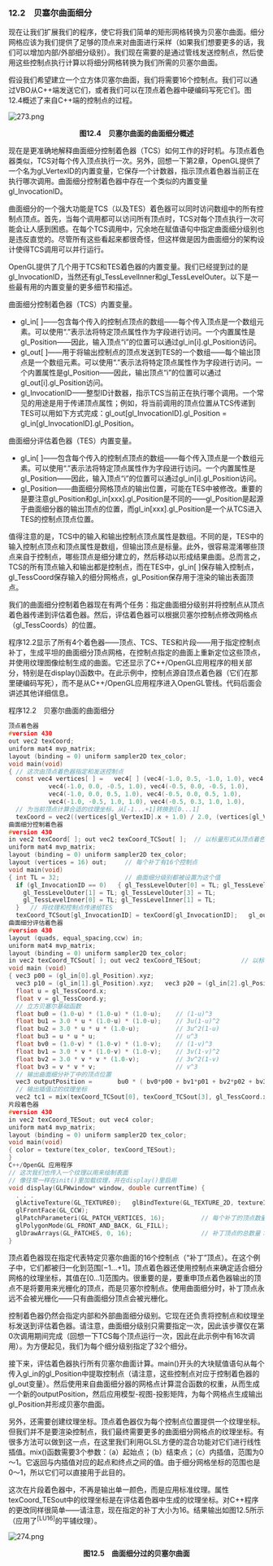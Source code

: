 ### 12.2　贝塞尔曲面细分

现在让我们扩展我们的程序，使它将我们简单的矩形网格转换为贝塞尔曲面。细分网格应该为我们提供了足够的顶点来对曲面进行采样（如果我们想要更多的话，我们可以增加内部/外部细分级别）。我们现在需要的是通过管线发送控制点，然后使用这些控制点执行计算以将细分网格转换为我们所需的贝塞尔曲面。

假设我们希望建立一个立方体贝塞尔曲面，我们将需要16个控制点。我们可以通过VBO从C++端发送它们，或者我们可以在顶点着色器中硬编码写死它们。图12.4概述了来自C++端的控制点的过程。

![273.png](../images/273.png)
<center class="my_markdown"><b class="my_markdown">图12.4　贝塞尔曲面的曲面细分概述</b></center>

现在是更准确地解释曲面细分控制着色器（TCS）如何工作的好时机。与顶点着色器类似，TCS对每个传入顶点执行一次。另外，回想一下第2章，OpenGL提供了一个名为gl_VertexID的内置变量，它保存一个计数器，指示顶点着色器当前正在执行哪次调用。曲面细分控制着色器中存在一个类似的内置变量gl_InvocationID。

曲面细分的一个强大功能是TCS（以及TES）着色器可以同时访问数组中的所有控制点顶点。首先，当每个调用都可以访问所有顶点时，TCS对每个顶点执行一次可能会让人感到困惑。在每个TCS调用中，冗余地在赋值语句中指定曲面细分级别也是违反直觉的。尽管所有这些看起来都很奇怪，但这样做是因为曲面细分的架构设计使得TCS调用可以并行运行。

OpenGL提供了几个用于TCS和TES着色器的内置变量。我们已经提到过的是gl_InvocationID，当然还有gl_TessLevelInner和gl_TessLevelOuter。以下是一些最有用的内置变量的更多细节和描述。

曲面细分控制着色器（TCS）内置变量。

+ gl_in[ ]——包含每个传入的控制点顶点的数组——每个传入顶点是一个数组元素。可以使用“.”表示法将特定顶点属性作为字段进行访问。一个内置属性是gl_Position——因此，输入顶点“i”的位置可以通过gl_in[i].gl_Position访问。
+ gl_out[ ]——用于将输出控制点的顶点发送到TES的一个数组——每个输出顶点是一个数组元素。可以使用“.”表示法将特定顶点属性作为字段进行访问。一个内置属性是gl_Position——因此，输出顶点“i”的位置可以通过gl_out[i].gl_Position访问。
+ gl_InvocationID——整型ID计数器，指示TCS当前正在执行哪个调用。一个常见的用途是用于传递顶点属性；例如，将当前调用的顶点位置从TCS传递到TES可以用如下方式完成：gl_out[gl_InvocationID].gl_Position = gl_in[gl_InvocationID].gl_Position。

曲面细分评估着色器（TES）内置变量。

+ gl_in[ ]——包含每个传入的控制点顶点的数组——每个传入顶点是一个数组元素。可以使用“.”表示法将特定顶点属性作为字段进行访问。一个内置属性是gl_Position——因此，输入顶点“i”的位置可以通过gl_in[i].gl_Position访问。
+ gl_Position——曲面细分网格顶点的输出位置，可能在TES中被修改。重要的是要注意gl_Position和gl_in[xxx].gl_Position是不同的——gl_Position是起源于曲面细分器的输出顶点的位置，而gl_in[xxx].gl_Position是一个从TCS进入TES的控制点顶点位置。

值得注意的是，TCS中的输入和输出控制点顶点属性是数组。不同的是，TES中的输入控制点顶点和顶点属性是数组，但输出顶点是标量。此外，很容易混淆哪些顶点来自于控制点，哪些顶点是细分建立的，然后移动以形成结果曲面。总而言之，TCS的所有顶点输入和输出都是控制点，而在TES中，gl_in[ ]保存输入控制点，gl_TessCoord保存输入的细分网格点，gl_Position保存用于渲染的输出表面顶点。

我们的曲面细分控制着色器现在有两个任务：指定曲面细分级别并将控制点从顶点着色器传递到评估着色器。然后，评估着色器可以根据贝塞尔控制点修改网格点（gl_TessCoords）的位置。

程序12.2显示了所有4个着色器——顶点、TCS、TES和片段——用于指定控制点补丁，生成平坦的曲面细分顶点网格，在控制点指定的曲面上重新定位这些顶点，并使用纹理图像绘制生成的曲面。它还显示了C++/OpenGL应用程序的相关部分，特别是在display()函数中。在此示例中，控制点源自顶点着色器（它们在那里硬编码写死），而不是从C++/OpenGL应用程序进入OpenGL管线。代码后面会讲述其他详细信息。

程序12.2　贝塞尔曲面的曲面细分

```c
顶点着色器
#version 430
out vec2 texCoord;
uniform mat4 mvp_matrix;
layout (binding = 0) uniform sampler2D tex_color;
void main(void)
{ // 这次由顶点着色器指定和发送控制点
  const vec4 vertices[ ] =   vec4[ ] (vec4(-1.0, 0.5, -1.0, 1.0), vec4(-0.5, 0.5, -1.0, 1.0),            vec4( 0.5, 0.5, -1.0, 1.0), vec4( 1.0, 0.5, -1.0, 1.0),
           vec4(-1.0, 0.0, -0.5, 1.0), vec4(-0.5, 0.0, -0.5, 1.0),            vec4( 0.5, 0.0, -0.5, 1.0), vec4( 1.0, 0.0, -0.5, 1.0),
           vec4(-1.0, 0.0, 0.5, 1.0), vec4(-0.5, 0.0, 0.5, 1.0),            vec4( 0.5, 0.0, 0.5, 1.0), vec4( 1.0, 0.0, 0.5, 1.0),
           vec4(-1.0, -0.5, 1.0, 1.0), vec4(-0.5, 0.3, 1.0, 1.0),            vec4( 0.5, 0.3, 1.0, 1.0), vec4( 1.0, 0.3, 1.0, 1.0) );
  // 为当前顶点计算合适的纹理坐标，从[-1...+1]转换到[0...1]
  texCoord = vec2((vertices[gl_VertexID].x + 1.0) / 2.0, (vertices[gl_VertexID].z + 1.0) / 2.0);   gl_Position = vertices[gl_VertexID]; }
曲面细分控制着色器
#version 430
in vec2 texCoord[ ]; out vec2 texCoord_TCSout[ ];  // 以标量形式从顶点着色器传来的纹理坐标输出，以数组形式被接收，然后被发送给评估着色器
uniform mat4 mvp_matrix;
layout (binding = 0) uniform sampler2D tex_color;
layout (vertices = 16) out;     // 每个补丁有16个控制点
void main(void)
{ int TL = 32;                  // 曲面细分级别都被设置为这个值
  if (gl_InvocationID == 0)   { gl_TessLevelOuter[0] = TL; gl_TessLevelOuter[2] = TL;
    gl_TessLevelOuter[1] = TL; gl_TessLevelOuter[3] = TL;
    gl_TessLevelInner[0] = TL; gl_TessLevelInner[1] = TL;
  }   // 将纹理和控制点传递给TES
  texCoord_TCSout[gl_InvocationID] = texCoord[gl_InvocationID];   gl_out[gl_InvocationID].gl_Position = gl_in[gl_InvocationID].gl_Position; }
曲面细分评估着色器
#version 430
layout (quads, equal_spacing,ccw) in;
uniform mat4 mvp_matrix;
layout (binding = 0) uniform sampler2D tex_color;
in vec2 texCoord_TCSout[ ]; out vec2 texCoord_TESout;           // 以标量形式传来的纹理坐标数组被一个个传出
void main (void)
{ vec3 p00 = (gl_in[0].gl_Position).xyz;
  vec3 p10 = (gl_in[1].gl_Position).xyz;   vec3 p20 = (gl_in[2].gl_Position).xyz;   vec3 p30 = (gl_in[3].gl_Position).xyz;   vec3 p01 = (gl_in[4].gl_Position).xyz;   vec3 p11 = (gl_in[5].gl_Position).xyz;   vec3 p21 = (gl_in[6].gl_Position).xyz;   vec3 p31 = (gl_in[7].gl_Position).xyz;   vec3 p02 = (gl_in[8].gl_Position).xyz;   vec3 p12 = (gl_in[9].gl_Position).xyz;   vec3 p22 = (gl_in[10].gl_Position).xyz;   vec3 p32 = (gl_in[11].gl_Position).xyz;   vec3 p03 = (gl_in[12].gl_Position).xyz;   vec3 p13 = (gl_in[13].gl_Position).xyz;   vec3 p23 = (gl_in[14].gl_Position).xyz;   vec3 p33 = (gl_in[15].gl_Position).xyz;
  float u = gl_TessCoord.x;
  float v = gl_TessCoord.y;
  // 立方贝塞尔基础函数
  float bu0 = (1.0-u) * (1.0-u) * (1.0-u);    // (1-u)^3
  float bu1 = 3.0 * u * (1.0-u) * (1.0-u);    // 3u(1-u)^2
  float bu2 = 3.0 * u * u * (1.0-u);          // 3u^2(1-u)
  float bu3 = u * u * u;                      // u^3
  float bv0 = (1.0-v) * (1.0-v) * (1.0-v);    // (1-v)^3
  float bv1 = 3.0 * v * (1.0-v) * (1.0-v);    // 3v(1-v)^2
  float bv2 = 3.0 * v * v * (1.0-v);          // 3v^2(1-v)
  float bv3 = v * v * v;                      // v^3
  // 输出曲面细分补丁中的顶点位置
  vec3 outputPosition =       bu0 * ( bv0*p00 + bv1*p01 + bv2*p02 + bv3*p03 )     + bu1 * ( bv0*p10 + bv1*p11 + bv2*p12 + bv3*p13 )     + bu2 * ( bv0*p20 + bv1*p21 + bv2*p22 + bv3*p23 )     + bu3 * ( bv0*p30 + bv1*p31 + bv2*p32 + bv3*p33 );   gl_Position = mvp_matrix * vec4(outputPosition,1.0f);
  // 输出插值过的纹理坐标
  vec2 tc1 = mix(texCoord_TCSout[0], texCoord_TCSout[3], gl_TessCoord.x);   vec2 tc2 = mix(texCoord_TCSout[12], texCoord_TCSout[15], gl_TessCoord.x);   vec2 tc = mix(tc2, tc1, gl_TessCoord.y);   texCoord_TESout = tc; }
片段着色器
#version 430
in vec2 texCoord_TESout; out vec4 color;
uniform mat4 mvp_matrix;
layout (binding = 0) uniform sampler2D tex_color;
void main(void)
{ color = texture(tex_color, texCoord_TESout);
}
C++/OpenGL 应用程序
// 这次我们也传入一个纹理以用来绘制表面
// 像往常一样在init()里加载纹理，并在display()里启用
void display(GLFWwindow* window, double currentTime) {
  . . .
  glActiveTexture(GL_TEXTURE0);   glBindTexture(GL_TEXTURE_2D, textureID);
  glFrontFace(GL_CCW);
  glPatchParameteri(GL_PATCH_VERTICES, 16);          // 每个补丁的顶点数量 = 16
  glPolygonMode(GL_FRONT_AND_BACK, GL_FILL);
  glDrawArrays(GL_PATCHES, 0, 16);                   // 补丁顶点的总数量：16 x 1个补丁= 16
}

```

顶点着色器现在指定代表特定贝塞尔曲面的16个控制点（“补丁”顶点）。在这个例子中，它们都被归一化到范围[−1…+1]。顶点着色器还使用控制点来确定适合细分网格的纹理坐标，其值在[0…1]范围内。很重要的是，要重申顶点着色器输出的顶点不是将要用来光栅化的顶点，而是贝塞尔控制点。使用曲面细分时，补丁顶点永远不会被光栅化——只有曲面细分顶点会被光栅化。

控制着色器仍然会指定内部和外部曲面细分级别。它现在还负责将控制点和纹理坐标发送到评估着色器。请注意，曲面细分级别只需要指定一次，因此该步骤仅在第0次调用期间完成（回想一下TCS每个顶点运行一次，因此在此示例中有16次调用）。为方便起见，我们为每个细分级别指定了32个细分。

接下来，评估着色器执行所有贝塞尔曲面计算。main()开头的大块赋值语句从每个传入gl_in的gl_Position中提取控制点（请注意，这些控制点对应于控制着色器的gl_out变量）。然后使用来自曲面细分器的网格点计算混合函数的权重，从而生成一个新的outputPosition，然后应用模型-视图-投影矩阵，为每个网格点生成输出gl_Position并形成贝塞尔曲面。

另外，还需要创建纹理坐标。顶点着色器仅为每个控制点位置提供一个纹理坐标。但我们并不是要渲染控制点，我们最终需要更多的曲面细分网格点的纹理坐标。有很多方法可以做到这一点，在这里我们利用GLSL方便的混合功能对它们进行线性插值。mix()函数需要3个参数：（a）起始点；（b）结束点；（c）内插值，范围为0～1。它返回与内插值对应的起点和终点之间的值。由于细分网格坐标的范围也是0～1，所以它们可以直接用于此目的。

这次在片段着色器中，不再是输出单一颜色，而是应用标准纹理。属性texCoord_TESout中的纹理坐标是在评估着色器中生成的纹理坐标。对C++程序的更改同样很简单——请注意，现在指定的补丁大小为16。结果输出如图12.5所示（应用了<sup class="my_markdown">[LU16]</sup>的平铺纹理）。

![274.png](../images/274.png)
<center class="my_markdown"><b class="my_markdown">图12.5　曲面细分过的贝塞尔曲面</b></center>

